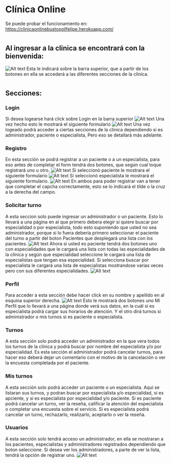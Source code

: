 
# Clínica Online

Se puede probar el funcionamiento en: https://clinicaonlinebustosgilfelipe.herokuapp.com/
#
## Al ingresar a la clinica se encontrará con la bienvenida:
![Alt text](./src/assets/screenshots/bienvenido.png?raw=true)
Esta le indicará sobre la barra superior, que a partir de los botones en ella se accederá a las diferentes secciones de la clínica.

#
## Secciones:
### Login
Si desea logearse hará click sobre Login en la barra superior
![Alt text](./src/assets/screenshots/loginBoton.png?raw=true)
Una vez hecho esto le mostrará el siguiente formulario
![Alt text](./src/assets/screenshots/loginForm.png?raw=true)
Una vez logeado podrá acceder a ciertas secciones de la clinica dependiendo si es administrador, paciente o especialista, Pero eso se detallará más adelante.
### Registro
En esta sección se podrá registrar a un paciente o a un especialista, para eso antes de completar el form tendrá dos botones, que según cual toque registrará uno u otro.
![Alt text](./src/assets/screenshots/registroBotones.png?raw=true)
Si seleccionó paciente le mostrara el siguiente formulario
![Alt text](./src/assets/screenshots/registroPaciente.png?raw=true)
Si seleccionó especialista le mostrará el siguiente formulario.
![Alt text](./src/assets/screenshots/registroEspecialista.png?raw=true)
En ambos para poder registrar van a tener que completar el capcha correctamente, esto se lo indicará el tilde o la cruz a la derecha del campo.
### Solicitar turno
A esta seccion solo puede ingresar un administrador o un paciente.
Esto lo llevará a una página en al que primero debera elegir si quiere buscar por especialidad o por especialista, todo esto suponiendo que usted no sea administrador, porque si lo fuera debería primero seleccionar el paciente del turno a partir del boton Pacientes que desplegará una lista con los pacientes.
![Alt text](./src/assets/screenshots/solicitarTurnoAdministrador.png?raw=true)
Ahora si usted es paciente tendrá dos botones uno con especialidades que le cargará una lista con todas las especialidades de la clínica y según que especialidad seleccione le cargará una lista de especialistas que tengan esa especialidad.
Si selecciona buscar por especialista le cargará una lista de especialistas mostrandose varias veces pero con sus diferentes especialidades.
![Alt text](./src/assets/screenshots/solicitarTurnoPaciente.png?raw=true)
### Perfil
Para acceder a esta sección debe hacer click en su nombre y apellido en al esquina superior derecha.
![Alt text](./src/assets/screenshots/perfilBoton.png?raw=true)
Esto le mostrará dos botones uno Mi Perfil que lo llevará a una página donde verá sus datos, en la cuál si es especialista podrá cargar sus horarios de atención. Y el otro dirá turnos si administrador o mis turnos si es paciente o especialista.
### Turnos
A esta sección solo podrá acceder un administrador en la que vera todos los turnos de la clínica y podrá buscar por nombre del especialista y/o por especialidad.
Es esta sección el administrador podrá cancelar turnos, para hacer eso deberá dejar un comentario con el motivo de la cancelación o ver la encuesta completada por el paciente.
### Mis turnos
A esta sección solo podrá acceder un paciente o un especialista. Aqui se listaran sus turnos, y podran buscar por especialista y/o especialidad, si es apciente, y si es especialista por especialidad y/o paciente.
Si es paciente podrá cancelar un turno, ver la reseña, calificar la atención del especialista o completar una encuesta sobre el servicio.
Si es especialista podrá cancelar un turno, rechazarlo, realizarlo, aceptarlo o ver la reseña.
### Usuarios
A esta sección solo tendrá acceso un administrador, en ella se mostraran a los pacientes, especialistas y administradores registrados dependiendo que boton seleccione. Si desea ver los administradores, a parte de ver la lista, tendrá la opción de registrar uno.
![Alt text](./src/assets/screenshots/usuariosBotones.png?raw=true)